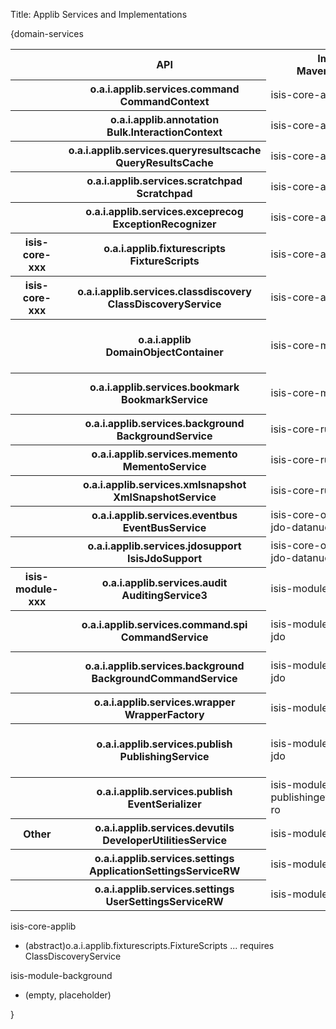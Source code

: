 Title: Applib Services and Implementations

{domain-services


<table  class="table table-striped table-bordered table-condensed">
<tr class="heading">
    <th class="heading">&nbsp;</th>
    <th class="heading">API</th>
    <th class="heading">Impl'n<br/>Maven Module</th>
    <th class="heading">Impl'n<br/>Class</th>
    <th class="heading">@DomainService?</th>
    <th class="heading">Notes</th>
</tr>
<tr>
    <th>&nbsp;</th>
    <th class="heading">o.a.i.applib.services.command<br/>CommandContext</th>
    <td>isis-core-applib</td>
    <td>CommandContext</td>
    <td>Yes; auto-registered</td>
    <td>API is also a concrete class.  Command impl depends on configured CommandService</td>
</tr>
<tr>
    <th>&nbsp;</th>
    <th class="heading">o.a.i.applib.annotation<br/>Bulk.InteractionContext</th>
    <td>isis-core-applib</td>
    <td>Bulk.InteractionContext</td>
    <td>Yes; auto-registered</td>
    <td>API is also a concrete class</td>
</tr>
<tr>
    <th>&nbsp;</th>
    <th class="heading">o.a.i.applib.services.queryresultscache<br/>QueryResultsCache</th>
    <td>isis-core-applib</td>
    <td>QueryResultsCache</td>
    <td>Yes; auto-registered</td>
    <td>API is also a concrete class</td>
</tr>
<tr>
    <th>&nbsp;</th>
    <th class="heading">o.a.i.applib.services.scratchpad<br/>Scratchpad</th>
    <td>isis-core-applib</td>
    <td>Scratchpad</td>
    <td>Yes; auto-registered</td>
    <td>API is also a concrete class</td>
</tr>
<tr>
    <th>&nbsp;</th>
    <th class="heading">o.a.i.applib.services.exceprecog<br/>ExceptionRecognizer</th>
    <td>isis-core-applib</td>
    <td>ExceptionRecognizerComposite<br/>ForJdoObjectStore</td>
    <td>No; register in isis.properties</td>
    <td>Extensible using composite pattern if required</td>
</tr>
<tr>
    <th class="heading">isis-core-xxx</th>
    <th class="heading">o.a.i.applib.fixturescripts<br/>FixtureScripts</th>
    <td>isis-core-applib</td>
    <td>(abstract class)</td>
    <td>No; register own subclass in isis.properties</td>
    <td>depends on:<br/>ClassDiscoveryService</td>
</tr>
<tr>
    <th class="heading">isis-core-xxx</th>
    <th class="heading">o.a.i.applib.services.classdiscovery<br/>ClassDiscoveryService</th>
    <td>isis-core-applib</td>
    <td>ClassDiscoveryService<br/>UsingReflections</td>
    <td>No; register in isis.properties</td>
    <td>requires org.reflections:reflections as Maven dependency</td>
</tr>
<tr>
    <th>&nbsp;</th>
    <th class="heading">o.a.i.applib<br/>DomainObjectContainer</th>
    <td>isis-core-metamodel</td>
    <td>DomainObjectContainerDefault</td>
    <td>No, but automatically registered as a 'special case'</td>
    <td></td>
</tr>
<tr>
    <th>&nbsp;</th>
    <th class="heading">o.a.i.applib.services.bookmark<br/>BookmarkService</th>
    <td>isis-core-metamodel</td>
    <td>BookmarkServiceDefault</td>
    <td>Yes; auto-registered</td>
    <td>related services: BookmarkHolderActionContributions, BookmarkHolderAssociationContributions</td>
</tr>
<tr>
    <th>&nbsp;</th>
    <th class="heading">o.a.i.applib.services.background<br/>BackgroundService</th>
    <td>isis-core-runtime</td>
    <td>BackgroundServiceDefault</td>
    <td>No; register in isis.properties</td>
    <td>Depends on: BackgroundCommandService (which is why not automatically registered)</td>
</tr>
<tr>
    <th>&nbsp;</th>
    <th class="heading">o.a.i.applib.services.memento<br/>MementoService</th>
    <td>isis-core-runtime</td>
    <td>MementoServiceDefault</td>
    <td>Yes; auto-registered</td>
    <td></td>
</tr>
<tr>
    <th>&nbsp;</th>
    <th class="heading">o.a.i.applib.services.xmlsnapshot<br/>XmlSnapshotService</th>
    <td>isis-core-runtime</td>
    <td>XmlSnapshotServiceDefault</td>
    <td>Yes; auto-registered</td>
    <td></td>
</tr>
<tr>
    <th>&nbsp;</th>
    <th class="heading">o.a.i.applib.services.eventbus<br/>EventBusService</th>
    <td>isis-core-objectstore-jdo-datanucleus</td>
    <td>EventBusServiceJdo</td>
    <td>Yes; auto-registered</td>
    <td></td>
</tr>
<tr>
    <th>&nbsp;</th>
    <th class="heading">o.a.i.applib.services.jdosupport<br/>IsisJdoSupport</th>
    <td>isis-core-objectstore-jdo-datanucleus</td>
    <td>IsisJdoSupportImpl</td>
    <td>Yes; auto-registered</td>
    <td></td>
</tr>
<tr>
    <th class="heading">isis-module-xxx</th>
    <th class="heading">o.a.i.applib.services.audit<br/>AuditingService3</th>
    <td>isis-module-audit-jdo</td>
    <td>AuditingServiceJdo</td>
    <td>No; register in isis.properties</td>
    <td>related services: AuditingServiceJdoContributions, AuditingServiceJdoRepository</td>
</tr>
<tr>
    <th>&nbsp;</th>
    <th class="heading">o.a.i.applib.services.command.spi<br/>CommandService</th>
    <td>isis-module-command-jdo</td>
    <td>CommandServiceJdo</td>
    <td>Yes; auto-registered</td>
    <td>related services: CommandServiceJdoContributions, CommandServiceJdoRepository</td>
</td>
</tr>
<tr>
    <th>&nbsp;</th>
    <th class="heading">o.a.i.applib.services.background<br/>BackgroundCommandService</th>
    <td>isis-module-command-jdo</td>
    <td>BackgroundCommandServiceJdo</td>
    <td>Yes; auto-registered</td>
    <td>related services: BackgroundCommandServiceJdoContributions, BackgroundCommandServiceJdoRepository</td>
</tr>
<tr>
    <th>&nbsp;</th>
    <th class="heading">o.a.i.applib.services.wrapper<br/>WrapperFactory</th>
    <td>isis-module-wrapper</td>
    <td>WrapperFactoryDefault</td>
    <td>Yes; auto-registered</td>
    <td></td>
</tr>
<tr>
    <th>&nbsp;</th>
    <th class="heading">o.a.i.applib.services.publish<br/>PublishingService</th>
    <td>isis-module-publishing-jdo</td>
    <td>PublishingServiceJdo</td>
    <td></td>
    <td>related services: PublishingServiceJdoContributions, PublishingServiceJdoRepository; <br/>depends on: EventSerializer</td>
</tr>
<tr>
    <th>&nbsp;</th>
    <th class="heading">o.a.i.applib.services.publish<br/>EventSerializer</th>
    <td>isis-module-publishingeventserializer-ro</td>
    <td>RestfulObjectsSpecEventSerializer</td>
    <td>Yes; auto-registered</td>
    <td></td>
</tr>
<tr>
    <th class="heading">Other</th>
    <th class="heading">o.a.i.applib.services.devutils<br/>DeveloperUtilitiesService</th>
    <td>isis-module-devutils</td>
    <td>DeveloperUtilitiesServiceDefault</td>
    <td></td>
    <td></td>
</tr>
<tr>
    <th>&nbsp;</th>
    <th class="heading">o.a.i.applib.services.settings<br/>ApplicationSettingsServiceRW</th>
    <td>isis-module-settings</td>
    <td>ApplicationSettingsServiceJdo</td>
    <td></td>
    <td></td>
</tr>
<tr>
    <th>&nbsp;</th>
    <th class="heading">o.a.i.applib.services.settings<br/>UserSettingsServiceRW</th>
    <td>isis-module-settings</td>
    <td>UserSettingsServiceJdo</td>
    <td></td>
    <td></td>
</tr>
</table>
    

isis-core-applib

* (abstract)o.a.i.applib.fixturescripts.FixtureScripts ... requires ClassDiscoveryService


    
isis-module-background

* (empty, placeholder) 




}
